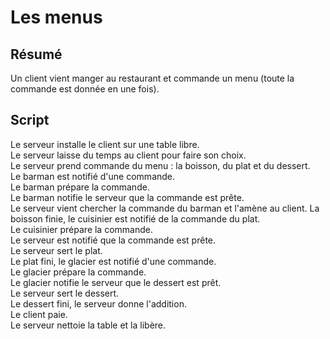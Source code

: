 Les menus
=========

Résumé
------
Un client vient manger au restaurant et commande un menu (toute la commande est donnée en une fois).

Script
------

Le serveur installe le client sur une table libre.  
Le serveur laisse du temps au client pour faire son choix.  
Le serveur prend commande du menu : la boisson, du plat et du dessert.  
Le barman est notifié d'une commande.  
Le barman prépare la commande.  
Le barman notifie le serveur que la commande est prête.  
Le serveur vient chercher la commande du barman et l'amène au client.
La boisson finie, le cuisinier est notifié de la commande du plat.  
Le cuisinier prépare la commande.  
Le serveur est notifié que la commande est prête.  
Le serveur sert le plat.  
Le plat fini, le glacier est notifié d'une commande.  
Le glacier prépare la commande.  
Le glacier notifie le serveur que le dessert est prêt.  
Le serveur sert le dessert.  
Le dessert fini, le serveur donne l'addition.  
Le client paie.  
Le serveur nettoie la table et la libère.
